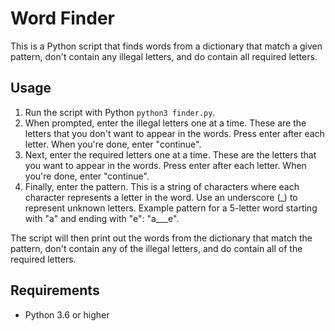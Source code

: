 # Word Finder

This is a Python script that finds words from a dictionary that match a given pattern, don't contain any illegal letters, and do contain all required letters.

## Usage

1. Run the script with Python `python3 finder.py`.
2. When prompted, enter the illegal letters one at a time. These are the letters that you don't want to appear in the words. Press enter after each letter. When you're done, enter "continue".
3. Next, enter the required letters one at a time. These are the letters that you want to appear in the words. Press enter after each letter. When you're done, enter "continue".
4. Finally, enter the pattern. This is a string of characters where each character represents a letter in the word. Use an underscore (_) to represent unknown letters. Example pattern for a 5-letter word starting with "a" and ending with "e": "a___e".

The script will then print out the words from the dictionary that match the pattern, don't contain any of the illegal letters, and do contain all of the required letters.

## Requirements

- Python 3.6 or higher
